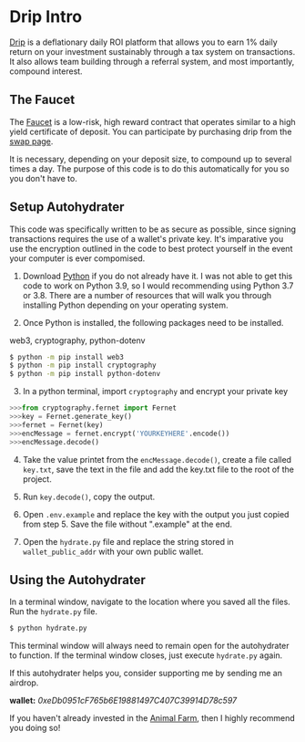# Drip Intro

[Drip](https://drip.community) is a deflationary daily ROI platform that allows
you to earn 1% daily return on your investment sustainably through a tax system
on transactions. It also allows team building through a referral system, and most
importantly, compound interest. 


## The Faucet

The [Faucet](https://drip.community/faucet) is a low-risk, high reward contract that operates similar to a high yield 
certificate of deposit. You can participate by purchasing drip from the [swap page](https://drip.community/fountain).

It is necessary, depending on your deposit size, to compound up to several times a day. The purpose of this code
is to do this automatically for you so you don't have to. 

## Setup Autohydrater

This code was specifically written to be as secure as possible, since signing transactions requires the use of
a wallet's private key. It's imparative you use the encryption outlined in the code to best protect yourself
in the event your computer is ever compomised. 

1. Download [Python](https://www.python.org/downloads/) if you do not already have it. I was not able to get this code
to work on Python 3.9, so I would recommending using Python 3.7 or 3.8. There are a number of resources that will walk 
you through installing Python depending on your operating system.

2. Once Python is installed, the following packages need to be installed.

web3, cryptography, python-dotenv
 
```bash
$ python -m pip install web3
$ python -m pip install cryptography
$ python -m pip install python-dotenv
```

3. In a python terminal, import `cryptography` and encrypt your private key

```py
>>>from cryptography.fernet import Fernet
>>>key = Fernet.generate_key()
>>>fernet = Fernet(key)
>>>encMessage = fernet.encrypt('YOURKEYHERE'.encode())
>>>encMessage.decode()
```

4. Take the value printet from the `encMessage.decode()`, create a file called `key.txt`, save the text in the file and add the key.txt file to the root of the project.

5. Run `key.decode()`, copy the output. 

6. Open `.env.example` and replace the key with the output you just copied from step 5. Save the file without ".example" at the end. 

6. Open the `hydrate.py` file and replace the string stored in `wallet_public_addr` with your own public wallet.

## Using the Autohydrater

In a terminal window, navigate to the location where you saved all the files. Run the `hydrate.py` file.

```bash
$ python hydrate.py
```

This terminal window will always need to remain open for the autohydrater to function. If the terminal window closes, just execute
`hydrate.py` again.

If this autohydrater helps you, consider supporting me by sending me an airdrop. 

**wallet:** *0xeDb0951cF765b6E19881497C407C39914D78c597*

If you haven't already invested in the [Animal Farm](https://theanimalfarm/referrals/0xeDb0951cF765b6E19881497C407C39914D78c597), then I highly recommend you doing so!
